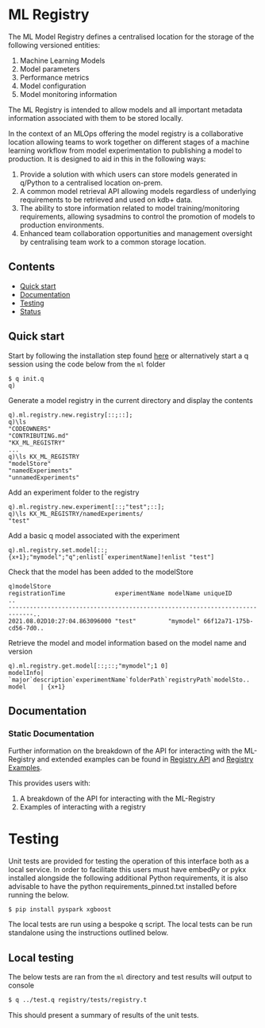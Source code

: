 # ML Registry

The ML Model Registry defines a centralised location for the storage of the following versioned entities:

1. Machine Learning Models
2. Model parameters
3. Performance metrics
4. Model configuration
5. Model monitoring information

The ML Registry is intended to allow models and all important metadata information associated with them to be stored locally.

In the context of an MLOps offering the model registry is a collaborative location allowing teams to work together on different stages of a machine learning workflow from model experimentation to publishing a model to production. It is designed to aid in this in the following ways:

1. Provide a solution with which users can store models generated in q/Python to a centralised location on-prem.
2. A common model retrieval API allowing models regardless of underlying requirements to be retrieved and used on kdb+ data.
3. The ability to store information related to model training/monitoring requirements, allowing sysadmins to control the promotion of models to production environments.
4. Enhanced team collaboration opportunities and management oversight by centralising team work to a common storage location.

## Contents

- [Quick start](#quick-start)
- [Documentation](#documentation)
- [Testing](#testing)
- [Status](#status)


## Quick start

Start by following the installation step found [here](../../../README.md) or alternatively start a q session using the code below from the `ml` folder

```
$ q init.q
q)
```

Generate a model registry in the current directory and display the contents

```
q).ml.registry.new.registry[::;::];
q)\ls
"CODEOWNERS"
"CONTRIBUTING.md"
"KX_ML_REGISTRY"
...
q)\ls KX_ML_REGISTRY
"modelStore"
"namedExperiments"
"unnamedExperiments"
```

Add an experiment folder to the registry

```
q).ml.registry.new.experiment[::;"test";::];
q)\ls KX_ML_REGISTRY/namedExperiments/
"test"
```

Add a basic q model associated with the experiment

```
q).ml.registry.set.model[::;{x+1};"mymodel";"q";enlist[`experimentName]!enlist "test"]
```

Check that the model has been added to the modelStore

```
q)modelStore
registrationTime              experimentName modelName uniqueID              ..
-----------------------------------------------------------------------------..
2021.08.02D10:27:04.863096000 "test"         "mymodel" 66f12a71-175b-cd56-7d0..
```

Retrieve the model and model information based on the model name and version

```
q).ml.registry.get.model[::;::;"mymodel";1 0]
modelInfo| `major`description`experimentName`folderPath`registryPath`modelSto..
model    | {x+1}
```

## Documentation

### Static Documentation

Further information on the breakdown of the API for interacting with the ML-Registry and extended examples can be found in [Registry API](api/setting.md) and [Registry Examples](examples/basic.md).

This provides users with:

1. A breakdown of the API for interacting with the ML-Registry
2. Examples of interacting with a registry

# Testing

Unit tests are provided for testing the operation of this interface both as a local service. In order to facilitate this users must have embedPy or pykx installed alongside the following additional Python requirements, it is also advisable to have the python requirements_pinned.txt installed before running the below.

```
$ pip install pyspark xgboost
```

The local tests are run using a bespoke q script. The local tests can be run standalone using the instructions outlined below.

## Local testing

The below tests are ran from the `ml` directory and test results will output to console

```bash
$ q ../test.q registry/tests/registry.t
```

This should present a summary of results of the unit tests.
